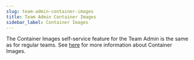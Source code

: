 ```yaml
---
slug: team-admin-container-images
title: Team Admin Container Images
sidebar_label: Container Images
---
```


The Container Images self-service feature for the Team Admin is the same as for regular teams. See [here](../../for-devs/console/container-images.md) for more information about Container Images.



